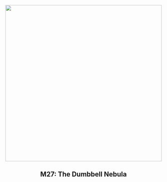 
<p align="center"><img src="https://apod.nasa.gov/apod/image/2305/M27_Cosgrove_960.jpg" width="500" height="500"></p>
<h2 align="center"> M27: The Dumbbell Nebula </h2>
